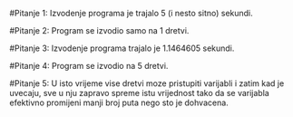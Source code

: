 #Pitanje 1:
Izvodenje programa je trajalo 5 (i nesto sitno) sekundi.

#Pitanje 2:
Program se izvodio samo na 1 dretvi.

#Pitanje 3:
Izvodenje programa trajalo je 1.1464605 sekundi.

#Pitanje 4:
Program se izvodio na 5 dretvi.

#Pitanje 5:
U isto vrijeme vise dretvi moze pristupiti varijabli i zatim kad je uvecaju, 
sve u nju zapravo spreme istu vrijednost tako da se varijabla efektivno promijeni 
manji broj puta nego sto je dohvacena.